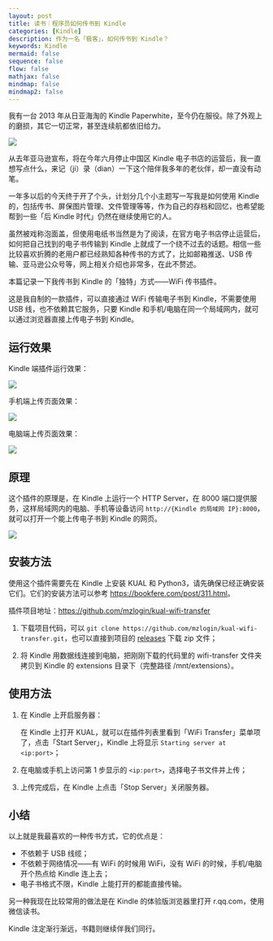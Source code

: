 ```yaml
---
layout: post
title: 读书｜程序员如何传书到 Kindle
categories: [Kindle]
description: 作为一名「极客」，如何传书到 Kindle？
keywords: Kindle 
mermaid: false
sequence: false
flow: false
mathjax: false
mindmap: false
mindmap2: false
---
```


我有一台 2013 年从日亚海淘的 Kindle Paperwhite，至今仍在服役。除了外观上的磨损，其它一切正常，甚至连续航都依旧给力。

![](/images/posts/kindle/kindle-ten-years.jpg)

从去年亚马逊宣布，将在今年六月停止中国区 Kindle 电子书店的运营后，我一直想写点什么，来记（ji）录（dian）一下这个陪伴我多年的老伙伴，却一直没有动笔。

一年多以后的今天终于开了个头，计划分几个小主题写一写我是如何使用 Kindle 的，包括传书、屏保图片管理、文件管理等等，作为自己的存档和回忆，也希望能帮到一些「后 Kindle 时代」仍然在继续使用它的人。

虽然被戏称泡面盖，但使用电纸书当然是为了阅读，在官方电子书店停止运营后，如何把自己找到的电子书传输到 Kindle 上就成了一个绕不过去的话题。相信一些比较喜欢折腾的老用户都已经熟知各种传书的方式了，比如邮箱推送、USB 传输、亚马逊公众号等，网上相关介绍也非常多，在此不赘述。

本篇记录一下我传书到 Kindle 的「独特」方式——WiFi 传书插件。

这是我自制的一款插件，可以直接通过 WiFi 传输电子书到 Kindle，不需要使用 USB 线，也不依赖其它服务，只要 Kindle 和手机/电脑在同一个局域网内，就可以通过浏览器直接上传电子书到 Kindle。

## 运行效果

Kindle 端插件运行效果：

![](/images/posts/kindle/kindle-extension.png)

手机端上传页面效果：

![](/images/posts/kindle/page-to-upload-mobile.png)

电脑端上传页面效果：

![](/images/posts/kindle/page-to-upload.png)

## 原理

这个插件的原理是，在 Kindle 上运行一个 HTTP Server，在 8000 端口提供服务，这样局域网内的电脑、手机等设备访问 `http://{Kindle 的局域网 IP}:8000`，就可以打开一个能上传电子书到 Kindle 的网页。

![](/images/posts/kindle/kindle-wifi-transfer.drawio.png)

## 安装方法

使用这个插件需要先在 Kindle 上安装 KUAL 和 Python3，请先确保已经正确安装它们。它们的安装方法可以参考 <https://bookfere.com/post/311.html>。

插件项目地址：<https://github.com/mzlogin/kual-wifi-transfer>

1. 下载项目代码，可以 `git clone https://github.com/mzlogin/kual-wifi-transfer.git`，也可以直接到项目的 [releases](https://github.com/mzlogin/kual-wifi-transfer/releases) 下载 zip 文件；

2. 将 Kindle 用数据线连接到电脑，把刚刚下载的代码里的 wifi-transfer 文件夹拷贝到 Kindle 的 extensions 目录下（完整路径 /mnt/extensions）。

## 使用方法

1. 在 Kindle 上开启服务器：

    在 Kindle 上打开 KUAL，就可以在插件列表里看到「WiFi Transfer」菜单项了，点击「Start Server」，Kindle 上将显示 `Starting server at <ip:port>`；

2. 在电脑或手机上访问第 1 步显示的 `<ip:port>`，选择电子书文件并上传；

3. 上传完成后，在 Kindle 上点击「Stop Server」关闭服务器。

## 小结

以上就是我最喜欢的一种传书方式，它的优点是：

- 不依赖于 USB 线缆；
- 不依赖于网络情况——有 WiFi 的时候用 WiFi，没有 WiFi 的时候，手机/电脑开个热点给 Kindle 连上去；
- 电子书格式不限，Kindle 上能打开的都能直接传输。

另一种我现在比较常用的做法是在 Kindle 的体验版浏览器里打开 r.qq.com，使用微信读书。

Kindle 注定渐行渐远，书籍则继续伴我们同行。
